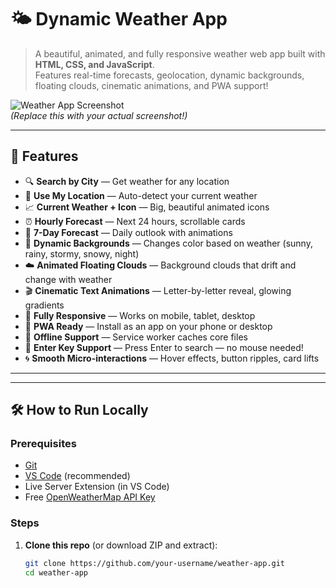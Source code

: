 # 🌤️ Dynamic Weather App

> A beautiful, animated, and fully responsive weather web app built with **HTML, CSS, and JavaScript**.  
> Features real-time forecasts, geolocation, dynamic backgrounds, floating clouds, cinematic animations, and PWA support!

![Weather App Screenshot](C:\Users\user\Desktop)  
*(Replace this with your actual screenshot!)*

---

## 🌟 Features

- 🔍 **Search by City** — Get weather for any location
- 📍 **Use My Location** — Auto-detect your current weather
- 📈 **Current Weather + Icon** — Big, beautiful animated icons
- ⏰ **Hourly Forecast** — Next 24 hours, scrollable cards
- 📅 **7-Day Forecast** — Daily outlook with animations
- 🎨 **Dynamic Backgrounds** — Changes color based on weather (sunny, rainy, stormy, snowy, night)
- ☁️ **Animated Floating Clouds** — Background clouds that drift and change with weather
- 🎬 **Cinematic Text Animations** — Letter-by-letter reveal, glowing gradients
- 📱 **Fully Responsive** — Works on mobile, tablet, desktop
- 🚀 **PWA Ready** — Install as an app on your phone or desktop
- 🧭 **Offline Support** — Service worker caches core files
- 🎯 **Enter Key Support** — Press Enter to search — no mouse needed!
- 🌀 **Smooth Micro-interactions** — Hover effects, button ripples, card lifts

---





---

## 🛠️ How to Run Locally

### Prerequisites

- [Git](https://git-scm.com/)
- [VS Code](https://code.visualstudio.com/) (recommended)
- Live Server Extension (in VS Code)
- Free [OpenWeatherMap API Key](https://openweathermap.org/api)

### Steps

1. **Clone this repo** (or download ZIP and extract):
   ```bash
   git clone https://github.com/your-username/weather-app.git
   cd weather-app
